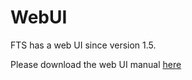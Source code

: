 # WebUI
FTS has a web UI since version 1.5.

Please download the web UI manual [here](https://github.com/FreeTAKTeam/FreeTAKServer-User-Docs/blob/main/docs/docs/administration/FTS_UI_Documention.pdf)
